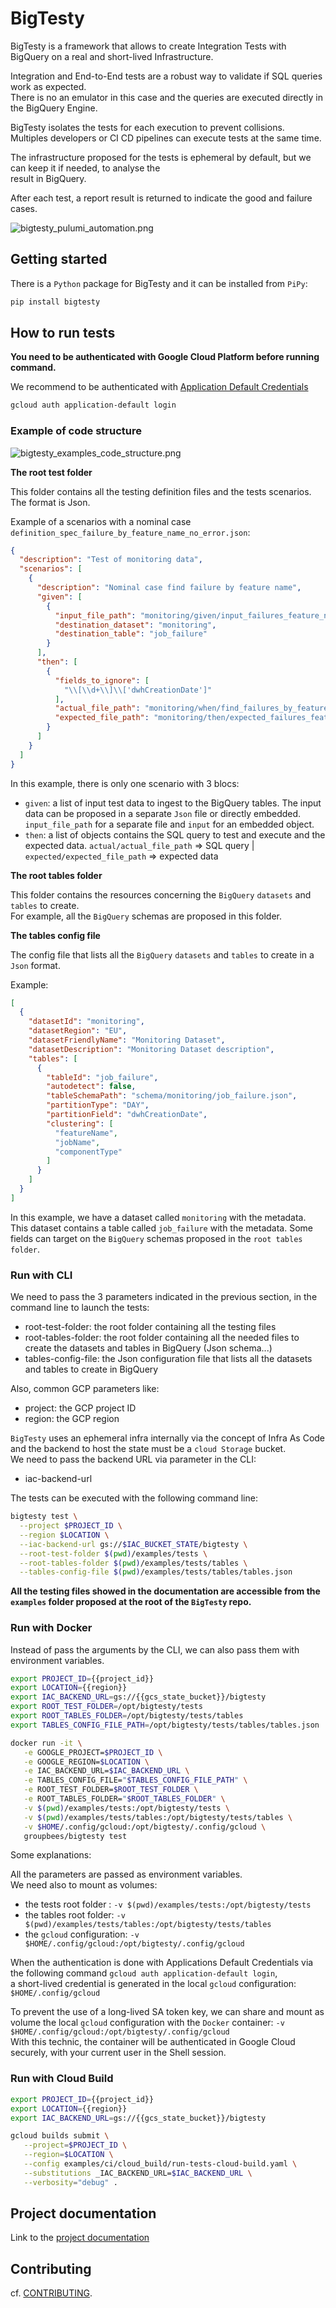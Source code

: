 # BigTesty

BigTesty is a framework that allows to create Integration Tests with BigQuery on a real and short-lived Infrastructure.

Integration and End-to-End tests are a robust way to validate if SQL queries work as expected.\
There is no an emulator in this case and the queries are executed directly in the BigQuery Engine.

BigTesty isolates the tests for each execution to prevent collisions.\
Multiples developers or CI CD pipelines can execute tests at the same time.

The infrastructure proposed for the tests is ephemeral by default, but we can keep it if needed, to analyse the\
result in BigQuery.

After each test, a report result is returned to indicate the good and failure cases.

![bigtesty_pulumi_automation.png](diagram%2Fbigtesty_pulumi_automation.png)

## Getting started

There is a `Python` package for BigTesty and it can be installed from `PiPy`:

```bash
pip install bigtesty
```

## How to run tests

**You need to be authenticated with Google Cloud Platform before running command.**

We recommend to be authenticated with [Application Default Credentials](https://cloud.google.com/docs/authentication/application-default-credentials)

```bash
gcloud auth application-default login
```

### Example of code structure

![bigtesty_examples_code_structure.png](bigtesty-doc%2Fstatic%2Fimg%2Fbigtesty_examples_code_structure.png)

**The root test folder**

This folder contains all the testing definition files and the tests scenarios. The format is Json.

Example of a scenarios with a nominal case `definition_spec_failure_by_feature_name_no_error.json`:

```json
{
  "description": "Test of monitoring data",
  "scenarios": [
    {
      "description": "Nominal case find failure by feature name",
      "given": [
        {
          "input_file_path": "monitoring/given/input_failures_feature_name.json",
          "destination_dataset": "monitoring",
          "destination_table": "job_failure"
        }
      ],
      "then": [
        {
          "fields_to_ignore": [
            "\\[\\d+\\]\\['dwhCreationDate']"
          ],
          "actual_file_path": "monitoring/when/find_failures_by_feature_name.sql",
          "expected_file_path": "monitoring/then/expected_failures_feature_name.json"
        }
      ]
    }
  ]
}
```

In this example, there is only one scenario with 3 blocs:
- `given`: a list of input test data to ingest to the BigQuery tables. The input data can be proposed in a separate `Json` file or directly embedded. `input_file_path` for a separate file and `input` for an embedded object.
- `then`: a list of objects contains the SQL query to test and execute and the expected data. `actual/actual_file_path` => SQL query | `expected/expected_file_path` => expected data

**The root tables folder**

This folder contains the resources concerning the `BigQuery` `datasets` and `tables` to create.\
For example, all the `BigQuery` schemas are proposed in this folder.

**The tables config file**

The config file that lists all the `BigQuery` `datasets` and `tables` to create in a `Json` format.

Example:

```json
[
  {
    "datasetId": "monitoring",
    "datasetRegion": "EU",
    "datasetFriendlyName": "Monitoring Dataset",
    "datasetDescription": "Monitoring Dataset description",
    "tables": [
      {
        "tableId": "job_failure",
        "autodetect": false,
        "tableSchemaPath": "schema/monitoring/job_failure.json",
        "partitionType": "DAY",
        "partitionField": "dwhCreationDate",
        "clustering": [
          "featureName",
          "jobName",
          "componentType"
        ]
      }
    ]
  }
]
```

In this example, we have a dataset called `monitoring` with the metadata.\
This dataset contains a table called `job_failure` with the metadata. Some fields can target on the `BigQuery` schemas proposed in the `root tables folder`.

### Run with CLI

We need to pass the 3 parameters indicated in the previous section, in the command line to launch the tests:

- root-test-folder: the root folder containing all the testing files
- root-tables-folder: the root folder containing all the needed files to create the datasets and tables in BigQuery (Json schema...)
- tables-config-file: the Json configuration file that lists all the datasets and tables to create in BigQuery

Also, common GCP parameters like:
- project: the GCP project ID
- region: the GCP region

`BigTesty` uses an ephemeral infra internally via the concept of Infra As Code and the backend to host the state must be a `cloud Storage` bucket.\
We need to pass the backend URL via parameter in the CLI:
- iac-backend-url

The tests can be executed with the following command line:

```bash
bigtesty test \
  --project $PROJECT_ID \
  --region $LOCATION \
  --iac-backend-url gs://$IAC_BUCKET_STATE/bigtesty \
  --root-test-folder $(pwd)/examples/tests \
  --root-tables-folder $(pwd)/examples/tests/tables \
  --tables-config-file $(pwd)/examples/tests/tables/tables.json
```

**All the testing files showed in the documentation are accessible from the `examples` folder proposed at the root of the `BigTesty` repo.**

### Run with Docker

Instead of pass the arguments by the CLI, we can also pass them with environment variables.

```bash
export PROJECT_ID={{project_id}}
export LOCATION={{region}}
export IAC_BACKEND_URL=gs://{{gcs_state_bucket}}/bigtesty
export ROOT_TEST_FOLDER=/opt/bigtesty/tests
export ROOT_TABLES_FOLDER=/opt/bigtesty/tests/tables
export TABLES_CONFIG_FILE_PATH=/opt/bigtesty/tests/tables/tables.json

docker run -it \
   -e GOOGLE_PROJECT=$PROJECT_ID \
   -e GOOGLE_REGION=$LOCATION \
   -e IAC_BACKEND_URL=$IAC_BACKEND_URL \
   -e TABLES_CONFIG_FILE="$TABLES_CONFIG_FILE_PATH" \
   -e ROOT_TEST_FOLDER=$ROOT_TEST_FOLDER \
   -e ROOT_TABLES_FOLDER="$ROOT_TABLES_FOLDER" \
   -v $(pwd)/examples/tests:/opt/bigtesty/tests \
   -v $(pwd)/examples/tests/tables:/opt/bigtesty/tests/tables \
   -v $HOME/.config/gcloud:/opt/bigtesty/.config/gcloud \
   groupbees/bigtesty test
```

Some explanations:

All the parameters are passed as environment variables.\
We need also to mount as volumes:
- the tests root folder : `-v $(pwd)/examples/tests:/opt/bigtesty/tests`
- the tables root folder: `-v $(pwd)/examples/tests/tables:/opt/bigtesty/tests/tables`
- the `gcloud` configuration: `-v $HOME/.config/gcloud:/opt/bigtesty/.config/gcloud`

When the authentication is done with Applications Default Credentials via the following command `gcloud auth application-default login`,\
a short-lived credential is generated in the local `gcloud` configuration: `$HOME/.config/gcloud`

To prevent the use of a long-lived SA token key, we can share and mount as volume the local `gcloud` configuration with the `Docker` container: `-v $HOME/.config/gcloud:/opt/bigtesty/.config/gcloud`\
With this technic, the container will be authenticated in Google Cloud securely, with your current user in the Shell session.

### Run with Cloud Build

```bash
export PROJECT_ID={{project_id}}
export LOCATION={{region}}
export IAC_BACKEND_URL=gs://{{gcs_state_bucket}}/bigtesty

gcloud builds submit \
   --project=$PROJECT_ID \
   --region=$LOCATION \
   --config examples/ci/cloud_build/run-tests-cloud-build.yaml \
   --substitutions _IAC_BACKEND_URL=$IAC_BACKEND_URL \
   --verbosity="debug" .
```

## Project documentation

Link to the [project documentation](https://tosun-si.github.io/bigtesty/docs/intro/)

## Contributing

cf. [CONTRIBUTING](CONTRIBUTING.md).
